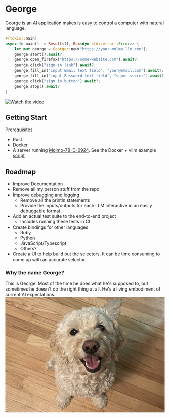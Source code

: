 # George

George is an AI application makes is easy to control a computer with natural language.


```rust
#[tokio::main]
async fn main() -> Result<(), Box<dyn std::error::Error>> {
    let mut george = George::new("https://your-molmo-llm.com");
    george.start().await?;
    george.open_firefox("https://some-website.com").await?;
    george.click("sign in link").await?;
    george.fill_in("input Email text field", "your@email.com").await?;
    george.fill_in("input Password text field", "super-secret").await?;
    george.click("sign in button").await?;
    george.stop().await?
}
```

[![Watch the video](https://img.shields.io/badge/Watch-The%20Video-red)](https://user-images.githubusercontent.com/logankeenan/geroge/assets/demos/2024-11-02.mp4)



## Getting Start
Prerequisites
* Rust
* Docker
* A server running [Molmo-7B-D-0924](https://huggingface.co/allenai/Molmo-7B-D-0924). See the Docker + vllm example [script](./scripts/start-molmo.sh)

## Roadmap
* Improve Documentation
* Remove all my person stuff from the repo
* Improve debugging and logging
  * Remove all the println statements
  * Provide the inputs/outputs for each LLM interactive in an easily debuggable format
* Add an actual test suite to the end-to-end project
  * Includes running these tests in CI
* Create bindings for other languages
  * Ruby
  * Python
  * JavaScript/Typescript
  * Others?
* Create a UI to help build out the selectors. It can be time consuming to come up with an accurate selector. 


### Why the name George?

This is George. Most of the time he does what he's supposed to, but sometimes he doesn't do the
right thing at all. He's a living embodiment of current AI expectations.
![George the Dog](./dog.jpeg)
